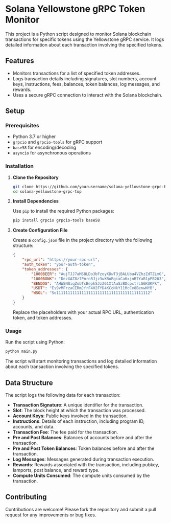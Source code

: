 # Solana Yellowstone gRPC Token Monitor

This project is a Python script designed to monitor Solana blockchain transactions for specific tokens using the Yellowstone gRPC service. It logs detailed information about each transaction involving the specified tokens.

## Features

- Monitors transactions for a list of specified token addresses.
- Logs transaction details including signatures, slot numbers, account keys, instructions, fees, balances, token balances, log messages, and rewards.
- Uses a secure gRPC connection to interact with the Solana blockchain.

## Setup

### Prerequisites

- Python 3.7 or higher
- `grpcio` and `grpcio-tools` for gRPC support
- `base58` for encoding/decoding
- `asyncio` for asynchronous operations

### Installation

1. **Clone the Repository**

   ```bash
   git clone https://github.com/yourusername/solana-yellowstone-grpc-top.git
   cd solana-yellowstone-grpc-top
   ```

2. **Install Dependencies**

   Use `pip` to install the required Python packages:

   ```bash
   pip install grpcio grpcio-tools base58
   ```

3. **Create Configuration File**

   Create a `config.json` file in the project directory with the following structure:

   ```json
   {
       "rpc_url": "https://your-rpc-url",
       "auth_token": "your-auth-token",
       "token_addresses": {
           "1000BEER": "AujTJJ7aMS8LDo3bFzoyXDwT3jBALUbu4VZhzZdTZLmG",
           "1000BONK": "DezXAZ8z7PnrnRJjz3wXBoRgixCa6xjnB7YaB1pPB263",
           "BENDOG": "AHW5N8iqZobTcBepkSJzZ61XtAuSzBDcpxtrLG6KUKPk",
           "USDT": "Es9vMFrzaCERmJfrF4H2FYD4KCoNkY11McCe8BenwNYB",
           "WSOL": "So11111111111111111111111111111111111111112"
       }
   }
   ```

   Replace the placeholders with your actual RPC URL, authentication token, and token addresses.

### Usage

Run the script using Python:

```bash
python main.py
```


The script will start monitoring transactions and log detailed information about each transaction involving the specified tokens.

## Data Structure

The script logs the following data for each transaction:

- **Transaction Signature**: A unique identifier for the transaction.
- **Slot**: The block height at which the transaction was processed.
- **Account Keys**: Public keys involved in the transaction.
- **Instructions**: Details of each instruction, including program ID, accounts, and data.
- **Transaction Fee**: The fee paid for the transaction.
- **Pre and Post Balances**: Balances of accounts before and after the transaction.
- **Pre and Post Token Balances**: Token balances before and after the transaction.
- **Log Messages**: Messages generated during transaction execution.
- **Rewards**: Rewards associated with the transaction, including pubkey, lamports, post balance, and reward type.
- **Compute Units Consumed**: The compute units consumed by the transaction.

## Contributing

Contributions are welcome! Please fork the repository and submit a pull request for any improvements or bug fixes.
